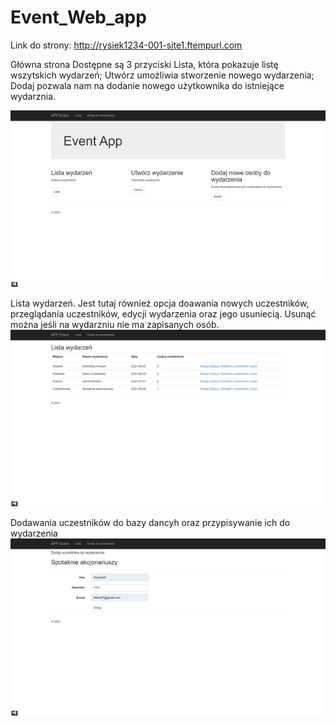 # Event_Web_app
Link do strony: http://rysiek1234-001-site1.ftempurl.com

Główna strona
Dostępne są 3 przyciski Lista, która pokazuje listę wszytskich wydarzeń; Utwórz umożliwia stworzenie nowego wydarzenia; Dodaj pozwala nam na dodanie nowego użytkownika do istniejące wydarznia.

![Main page](https://github.com/kkklich/Event_Web_app/blob/main/Pic/Obraz1.png)

Lista wydarzeń.  Jest tutaj również opcja doawania nowych uczestników, przeglądania uczestników, edycji wydarzenia oraz jego usuniecią. Usunąć można jeśli na wydarzniu nie ma zapisanych osób.
![List page](https://github.com/kkklich/Event_Web_app/blob/main/Pic/Obraz2.png)

Dodawania uczestników do bazy dancyh oraz przypisywanie ich do wydarzenia
![Add page](https://github.com/kkklich/Event_Web_app/blob/main/Pic/Obraz3.png)
